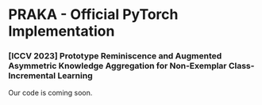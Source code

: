 # PRAKA - Official PyTorch Implementation

### [ICCV 2023] Prototype Reminiscence and Augmented Asymmetric Knowledge Aggregation for Non-Exemplar Class-Incremental Learning

Our code is coming soon.
